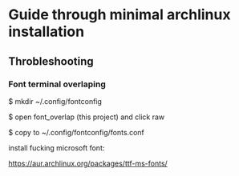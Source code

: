 # Guide through minimal archlinux installation

## Throbleshooting

### Font terminal overlaping
$ mkdir ~/.config/fontconfig

$ open font_overlap (this project) and click raw

$ copy to ~/.config/fontconfig/fonts.conf

install fucking microsoft font:

https://aur.archlinux.org/packages/ttf-ms-fonts/
